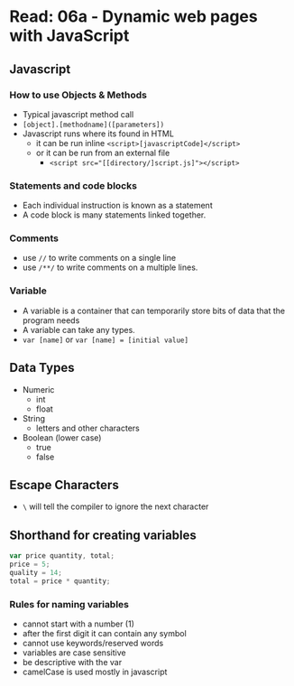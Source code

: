 # Read: 06a - Dynamic web pages with JavaScript
## Javascript

### How to use Objects & Methods
- Typical javascript method call
- `[object].[methodname]([parameters])`
- Javascript runs where its found in HTML
    - it can be run inline `<script>[javascriptCode]</script>`
    - or it can be run from an external file
        - `<script src="[[directory/]script.js]"></script>`

### Statements and code blocks
- Each individual instruction is known as a statement
- A code block is many statements linked together.

### Comments
- use `//` to write comments on a single line
- use `/**/` to write comments on a multiple lines. 

### Variable
- A variable is a container that can temporarily store bits of data that the program needs 
- A variable can take any types.
- `var [name]` or `var [name] = [initial value]`

## Data Types
- Numeric
    - int
    - float
- String
    - letters and other characters
- Boolean (lower case)
    - true
    - false

## Escape Characters
- `\` will tell the compiler to ignore the next character

## Shorthand for creating variables
```javascript
var price quantity, total;
price = 5;
quality = 14;
total = price * quantity;
```

### Rules for naming variables
- cannot start with a number (1)
- after the first digit it can contain any symbol
- cannot use keywords/reserved words
- variables are case sensitive
- be descriptive with the var
- camelCase is used mostly in javascript
